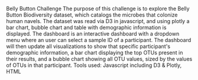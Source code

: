 Belly Button Challenge 
The purpose of this challenge is to explore the Belly Button Biodiversity dataset, which catalogs the microbes that colonize human navels. 
The dataset was read via D3 in javascript, and using plotly a bar chart, bubble chart and table with demographic information is displayed. 
The dashboard is an interactive dashboard with a dropdown menu where an user can select a sample ID of a participant. The dashboard will then update all visualizations to show that specific participant's demographic information, a bar chart displaying the top OTUs present in their results, and a bubble chart showing all OTU values, sized by the values of OTUs in that participant. 
Tools used: Javascript including D3 & Plotly, HTML 

